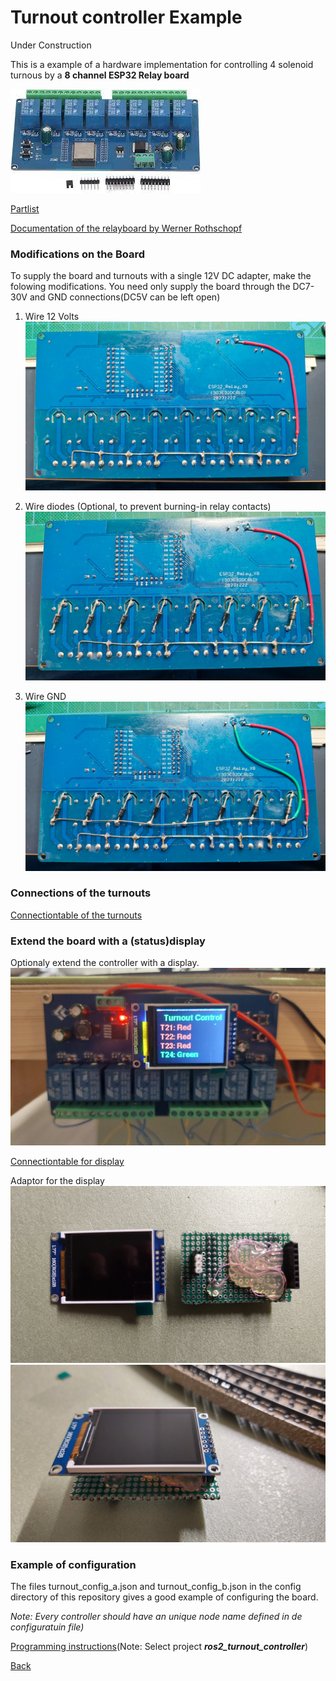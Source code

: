 # Turnout controller Example

Under Construction

This is a example of a hardware implementation for controlling 4 solenoid turnous by a __8 channel ESP32 Relay board__

![Image](images/8chRelayModule.jpeg)

[Partlist](https://docs.google.com/spreadsheets/d/1blaNgdvi-0lFEaQ-nMM7tEV-90qDb38QVJ2TUBspOQ8/edit?usp=sharing)


[Documentation of the relayboard by Werner Rothschopf](https://werner.rothschopf.net/microcontroller/202208_esp32_relay_x8_en.htm)


### Modifications on the Board ###
To supply the board and turnouts with a single 12V DC adapter, make the folowing modifications. You need only supply the board through the DC7-30V and GND connections(DC5V can be left open)

1. Wire 12 Volts
![Image](images/Wire+12V.jpg)

2. Wire diodes (Optional, to prevent burning-in relay contacts)
![Image](images/WireDiodes.jpg)

3. Wire GND
![Image](images/WireGnd.jpg)

### Connections of the turnouts
[Connectiontable of the turnouts](https://docs.google.com/spreadsheets/d/1gRFCZ1HvVopqZunI1NFgUJWMyBfiNZ6XEHDdcQGjpi4/edit?usp=sharing)

### Extend the board with a (status)display
Optionaly extend the controller with a display.
![Image](images/TurnoutControllerWithDisplay.jpg)

[Connectiontable for display](https://docs.google.com/spreadsheets/d/1QX-6jUv3QRhAGAogjCkY_kp1XdK-jJ_qZqqPhJOJk5Y/edit?usp=sharing)

Adaptor for the display
![Image](images/Adapter.jpg)
![Image](images/DisplayWithAdapter.jpg)


### Example of configuration
The files turnout_config_a.json and turnout_config_b.json in the config directory of this repository gives a good example of configuring the board.

_Note: Every controller should have an unique node name defined in de configuratuin file)_

[Programming instructions](instructions_programming_esp32.md)(Note: Select project ___ros2_turnout_controller___)


[Back](../README.md)